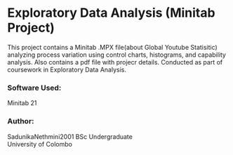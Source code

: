 # Exploratory Data Analysis (Minitab Project)

This project contains a Minitab .MPX file(about Global Youtube Statisitic) analyzing process variation using control charts, histograms, and capability analysis. Also contains a pdf file with projecr details. Conducted as part of coursework in Exploratory Data Analysis.

### Software Used:
Minitab 21

### Author:
SadunikaNethmini2001
BSc Undergraduate  
University of Colombo
